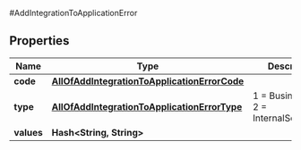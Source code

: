 #AddIntegrationToApplicationError

## Properties
Name | Type | Description | Notes
------------ | ------------- | ------------- | -------------
**code** | [**AllOfAddIntegrationToApplicationErrorCode**](AllOfAddIntegrationToApplicationErrorCode.md) |  | [optional] 
**type** | [**AllOfAddIntegrationToApplicationErrorType**](AllOfAddIntegrationToApplicationErrorType.md) |   1 &#x3D; BusinessLogic  2 &#x3D; InternalServerError | [optional] 
**values** | **Hash&lt;String, String&gt;** |  | [optional] 

